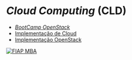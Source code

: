 # *Cloud Computing* (CLD)

 - [*BootCamp OpenStack*](https://github.com/josecastillolema/fiap/tree/master/cld/openstack)
 - [Implementação de Cloud](https://github.com/josecastillolema/fiap/tree/master/cld/openstack)
 - [Implementação OpenStack](https://github.com/josecastillolema/fiap/tree/master/cld/openstack)

[![FIAP MBA](https://raw.githubusercontent.com/josecastillolema/fiap/master/img/cloud.png)](https://www.fiap.com.br/mba/mba-em-cloud-computing/)
